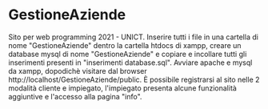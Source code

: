 # GestioneAziende
Sito per web programming 2021 - UNICT. Inserire tutti i file in una cartella di nome "GestioneAziende" dentro la cartella htdocs di xampp, creare un database mysql di nome "GestioneAziende" e copiare e incollare tutti gli inserimenti presenti in "inserimenti database.sql". Avviare apache e mysql da xampp, dopodichè visitare dal browser http://localhost/GestioneAziende/public. È possibile registrarsi al sito nelle 2 modalità cliente e impiegato, l'impiegato presenta alcune funzionalità aggiuntive e l'accesso alla pagina "info".
